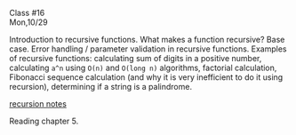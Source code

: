 <div class="lecture1">

<div class="column_date">
<p markdown="block">

Class #16 <br>
Mon,10/29

</p>
</div>
<div class="column_materials">
<p markdown="block">

Introduction to recursive functions.
What makes a function recursive? Base case. Error handling / parameter
validation in recursive functions.
Examples of recursive functions: calculating sum of digits in a positive number,
calculating `a^n` using `O(n)` and `O(long n)` algorithms, factorial calculation,
Fibonacci sequence calculation (and why it is very inefficient to do it
using recursion), determining if a string is a palindrome.


[recursion notes](notes/lecture04_Recursion.pdf)

</p>
</div>

<div class="column_assign">
<p markdown="block">

Reading chapter 5. 

</p>
</div>

</div>
